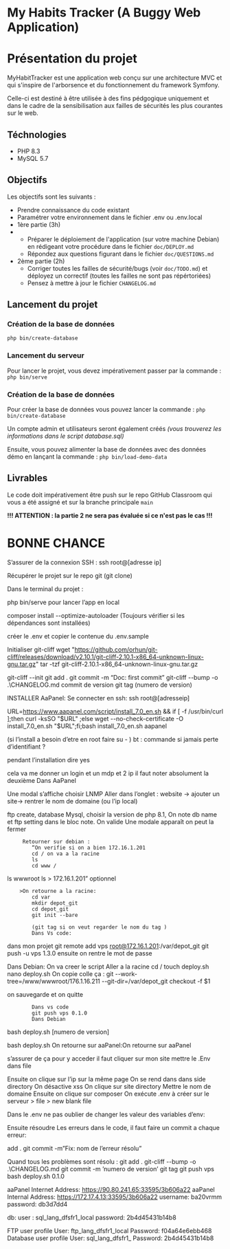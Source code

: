 # My Habits Tracker (A Buggy Web Application)

# Présentation du projet

MyHabitTracker est une application web conçu sur une architecture MVC et qui s'inspire de l'arborsence et du fonctionnement du framework Symfony.

Celle-ci est destiné à être utilisée à des fins pédgogique uniquement et dans le cadre de la sensibilisation aux failles de sécurités les plus courantes sur le web.

## Téchnologies

- PHP 8.3
- MySQL 5.7

## Objectifs

Les objectifs sont les suivants :

* Prendre connaissance du code existant
* Paramétrer votre environnement dans le fichier .env ou .env.local
* 1ère partie (3h)
* * Préparer le déploiement de l'application (sur votre machine Debian) en rédigeant votre procédure dans le fichier `doc/DEPLOY.md`
  * Répondez aux questions figurant dans le fichier `doc/QUESTIONS.md`
* 2ème partie (2h)
  * Corriger toutes les failles de sécurité/bugs (voir `doc/TODO.md`) et déployez un correctif (toutes les failles ne sont pas répértoriées)
  * Pensez à mettre à jour le fichier `CHANGELOG.md`

## Lancement du projet

### Création de la base de données

```
php bin/create-database
```

### Lancement du serveur

Pour lancer le projet, vous devez impérativement passer par la commande : `php bin/serve`

### Création de la base de données

Pour créer la base de données vous pouvez lancer la commande : `php bin/create-database `

Un compte admin et utilisateurs seront également créés *(vous trouverez les informations dans le script database.sql)*

Ensuite, vous pouvez alimenter la base de données avec des données démo en lançant la commande : `php bin/load-demo-data`

## Livrables

Le code doit impérativement être push sur le repo GitHub Classroom qui vous a été assigné et sur la branche principale `main`

**!!! ATTENTION : la partie 2 ne sera pas évaluée si ce n'est pas le cas !!!**

# BONNE CHANCE



S’assurer de la connexion SSH : ssh root@[adresse ip]

Récupérer le projet sur le repo git (git clone)

Dans le terminal du projet :

php bin/serve pour lancer l’app en local

composer install --optimize-autoloader (Toujours vérifier si les dépendances sont installées)

créer le .env et copier le contenue du .env.sample

Initialiser git-cliff
wget "https://github.com/orhun/git-cliff/releases/download/v2.10.1/git-cliff-2.10.1-x86_64-unknown-linux-gnu.tar.gz"
tar -tzf git-cliff-2.10.1-x86_64-unknown-linux-gnu.tar.gz

git-cliff --init
git add .
git  commit -m “Doc: first commit”
git-cliff --bump -o .\CHANGELOG.md
commit de version
git tag (numero de version)


INSTALLER AaPanel:
Se connecter en ssh: ssh root@[adresseip]

URL=https://www.aapanel.com/script/install_7.0_en.sh && if [ -f /usr/bin/curl ];then curl -ksSO "$URL" ;else wget --no-check-certificate -O install_7.0_en.sh "$URL";fi;bash install_7.0_en.sh aapanel


(si l’install a besoin d’etre en root faire su - )
bt : commande si jamais perte d’identifiant ?

pendant l’installation dire yes

cela va me donner  un login et un mdp et 2 ip il faut noter absolument la deuxième
Dans AaPanel

Une modal s’affiche choisir LNMP
Aller dans l’onglet :
website -> ajouter un site-> rentrer le nom de domaine (ou l’ip local)

ftp create, database Mysql, choisir la version de php 8.1,
On note db name et ftp setting dans le bloc note.
On valide
Une modale apparaît  on peut la fermer



		 Retourner sur debian :
			“On verifie si on a bien 172.16.1.201
			cd / on va a la racine
			ls
			cd www /
ls
wwwroot
ls > 172.16.1.201” optionnel

		>On retourne a la racine:
			cd var
			mkdir depot_git	
			cd depot_git
			git init --bare

			(git tag si on veut regarder le nom du tag )
			Dans Vs code:
dans mon projet
git remote add vps root@172.16.1.201:/var/depot_git
git push -u vps 1.3.0
ensuite on rentre le mot de passe

Dans Debian:
On va creer le script
Aller a la racine cd /
touch deploy.sh
nano deploy.sh
On copie colle ça :
git --work-tree=/www/wwwroot/176.1.16.211 --git-dir=/var/depot_git checkout -f $1

on sauvegarde et on quitte


			Dans vs code
			git push vps 0.1.0
			Dans Debian
bash deploy.sh [numero de version]


bash deploy.sh <numero de version>On retourne sur aaPanel:On retourne sur aaPanel


s’assurer de ça  pour y acceder il faut cliquer sur mon site  mettre le .Env dans file

Ensuite on clique sur l’ip sur la même page
On se rend dans dans side directory
On désactive xss
On clique sur site directory
Mettre le nom de domaine
Ensuite on clique sur composer
On exécute
.env à créer sur le serveur > file > new blank file

Dans le .env ne pas oublier de changer les valeur des variables d’env:


Ensuite résoudre Les erreurs dans le code, il faut faire un commit a chaque erreur:

add .
git commit -m”Fix: nom de l’erreur résolu”

Quand tous les problèmes sont résolu :
git add .
git-cliff --bump -o .\CHANGELOG.md
git commit -m ’numero de version’
git tag <numero de version>
git push vps <nom du tag>
bash deploy.sh 0.1.0

aaPanel Internet Address: https://90.80.241.65:33595/3b606a22
aaPanel Internal Address: https://172.17.4.13:33595/3b606a22
username: ba20vrmm
password: db3d7dd4


db:
user : sql_lang_dfsfr1_local
password: 2b4d45431b14b8


FTP user profile
User: ftp_lang_dfsfr1_local
Password: f04a64e6ebb468
Database user profile
User: sql_lang_dfsfr1_
Password: 2b4d45431b14b8


